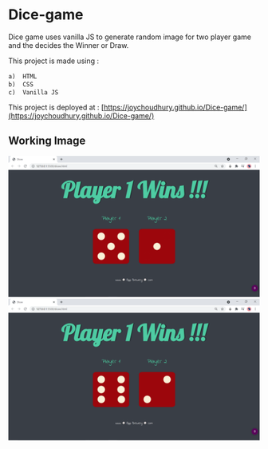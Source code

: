 # Dice-game


Dice game uses vanilla JS to generate random image for two player game and the decides the Winner or Draw.


This project is made using :

    a)  HTML
    b)  CSS
    c)  Vanilla JS
This project is deployed at : [https://joychoudhury.github.io/Dice-game/](https://joychoudhury.github.io/Dice-game/)


## Working Image
<img src="/working-images/1.png">
<img src="/working-images/2.png">
